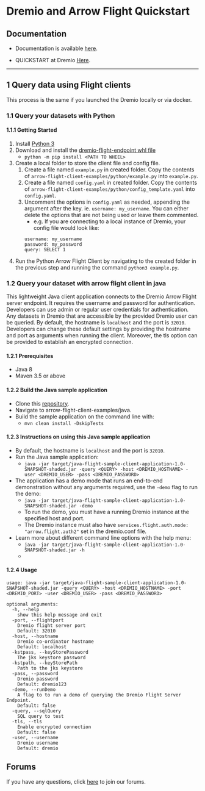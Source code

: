 # Dremio and Arrow Flight Quickstart

## Documentation

-   Documentation is available [here](https://docs.dremio.com).

-   QUICKSTART at Dremio [Here](https://docs.dremio.com/current/get-started/).

---

## 1 Query data using Flight clients

This process is the same if you launched the Dremio locally or via docker.

### 1.1 Query your datasets with Python

>

#### 1.1.1 Getting Started

1. Install [Python 3](https://www.python.org/downloads/)
1. Download and install the [dremio-flight-endpoint whl file](https://github.com/dremio-hub/arrow-flight-client-examples/releases)
    - `python -m pip install <PATH TO WHEEL>`
1. Create a local folder to store the client file and config file.
    1. Create a file named `example.py` in created folder. Copy the contents of `arrow-flight-client-examples/python/example.py` into `example.py`.
    1. Create a file named `config.yaml` in created folder. Copy the contents of `arrow-flight-client-examples/python/config_template.yaml` into `config.yaml`.
    1. Uncomment the options in `config.yaml` as needed, appending the argument after the key. ie. `username: my_username`. You can either delete the options that are not being used or leave them commented.
        - e.g. If you are connecting to a local instance of Dremio, your config file would look like:
        ```
        username: my_username
        password: my_password
        query: SELECT 1
        ```
1. Run the Python Arrow Flight Client by navigating to the created folder in the previous step and running the command `python3 example.py`.

### 1.2 Query your dataset with arrow flight client in java

This lightweight Java client application connects to the Dremio Arrow Flight server endpoint. It requires the username and password for authentication. Developers can use admin or regular user credentials for authentication. Any datasets in Dremio that are accessible by the provided Dremio user can be queried. By default, the hostname is `localhost` and the port is `32010`. Developers can change these default settings by providing the hostname and port as arguments when running the client. Moreover, the tls option can be provided to establish an encrypted connection.

#### 1.2.1 Prerequisites

-   Java 8
-   Maven 3.5 or above

#### 1.2.2 Build the Java sample application

-   Clone this [repository](https://github.com/dremio-hub/arrow-flight-client-examples).
-   Navigate to arrow-flight-client-examples/java.
-   Build the sample application on the command line with:
    -   `mvn clean install -DskipTests`

#### 1.2.3 Instructions on using this Java sample application

-   By default, the hostname is `localhost` and the port is `32010`.
-   Run the Java sample application:
    -   `java -jar target/java-flight-sample-client-application-1.0-SNAPSHOT-shaded.jar -query <QUERY> -host <DREMIO_HOSTNAME> -user <DREMIO_USER> -pass <DREMIO_PASSWORD>`
-   The application has a demo mode that runs an end-to-end demonstration without any arguments required, use the `-demo` flag to run the demo:
    -   `java -jar target/java-flight-sample-client-application-1.0-SNAPSHOT-shaded.jar -demo`
    -   To run the demo, you must have a running Dremio instance at the specified host and port.
    -   The Dremio instance must also have `services.flight.auth.mode: "arrow.flight.auth2"` set in the dremio.conf file.
-   Learn more about different command line options with the help menu:
    -   `java -jar target/java-flight-sample-client-application-1.0-SNAPSHOT-shaded.jar -h`
    -

#### 1.2.4 Usage

```
usage: java -jar target/java-flight-sample-client-application-1.0-SNAPSHOT-shaded.jar -query <QUERY> -host <DREMIO_HOSTNAME> -port <DREMIO_PORT> -user <DREMIO_USER> -pass <DREMIO_PASSWORD>

optional arguments:
  -h, --help
    show this help message and exit
  -port, --flightport
    Dremio flight server port
    Default: 32010
  -host, --hostname
    Dremio co-ordinator hostname
    Default: localhost
  -kstpass, --keyStorePassword
    The jks keystore password
  -kstpath, --keyStorePath
    Path to the jks keystore
  -pass, --password
    Dremio password
    Default: dremio123
  -demo, --runDemo
    A flag to to run a demo of querying the Dremio Flight Server Endpoint.
    Default: false
  -query, --sqlQuery
    SQL query to test
  -tls, --tls
    Enable encrypted connection
    Default: false
  -user, --username
    Dremio username
    Default: dremio
```

## Forums

If you have any questions, click [here](https://community.dremio.com/) to join our forums.
